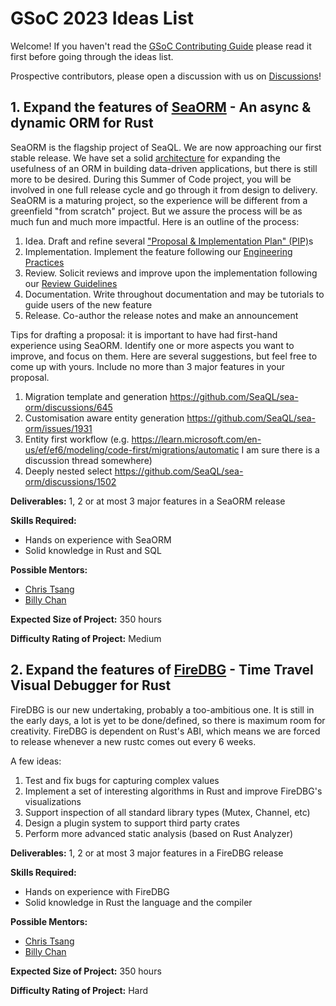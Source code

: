 # GSoC 2023 Ideas List

Welcome! If you haven't read the [GSoC Contributing Guide](CONTRIBUTING.md) please read it first before going through the ideas list.

Prospective contributors, please open a discussion with us on [Discussions](https://github.com/SeaQL/summer-of-code/discussions)!

## 1. Expand the features of [SeaORM](https://github.com/SeaQL/sea-orm) - An async & dynamic ORM for Rust

SeaORM is the flagship project of SeaQL. We are now approaching our first stable release. We have set a solid [architecture](https://www.sea-ql.org/SeaORM/docs/internal-design/architecture/) for expanding the usefulness of an ORM in building data-driven applications, but there is still more to be desired. During this Summer of Code project, you will be involved in one full release cycle and go through it from design to delivery. SeaORM is a maturing project, so the experience will be different from a greenfield "from scratch" project. But we assure the process will be as much fun and much more impactful. Here is an outline of the process:

1. Idea. Draft and refine several ["Proposal & Implementation Plan" (PIP)](https://github.com/SeaQL/sea-orm/issues?q=is%3Aissue+%5BPIP%5D)s
2. Implementation. Implement the feature following our [Engineering Practices](https://www.sea-ql.org/blog/2022-07-30-engineering/)
3. Review. Solicit reviews and improve upon the implementation following our [Review Guidelines](https://www.sea-ql.org/blog/2023-01-01-call-for-contributors-n-reviewers/#what-are-the-criteria-when-reviewing-a-pr)
4. Documentation. Write throughout documentation and may be tutorials to guide users of the new feature
5. Release. Co-author the release notes and make an announcement

Tips for drafting a proposal: it is important to have had first-hand experience using SeaORM. Identify one or more aspects you want to improve, and focus on them. Here are several suggestions, but feel free to come up with yours. Include no more than 3 major features in your proposal.

1. Migration template and generation https://github.com/SeaQL/sea-orm/discussions/645
1. Customisation aware entity generation https://github.com/SeaQL/sea-orm/issues/1931
1. Entity first workflow (e.g. https://learn.microsoft.com/en-us/ef/ef6/modeling/code-first/migrations/automatic I am sure there is a discussion thread somewhere)
1. Deeply nested select https://github.com/SeaQL/sea-orm/discussions/1502

**Deliverables:** 1, 2 or at most 3 major features in a SeaORM release

**Skills Required:**

- Hands on experience with SeaORM
- Solid knowledge in Rust and SQL

**Possible Mentors:**

- [Chris Tsang](https://github.com/tyt2y3)
- [Billy Chan](https://github.com/billy1624)

**Expected Size of Project:** 350 hours

**Difficulty Rating of Project:** Medium

## 2. Expand the features of [FireDBG](https://github.com/SeaQL/FireDBG.for.Rust/) - Time Travel Visual Debugger for Rust

FireDBG is our new undertaking, probably a too-ambitious one. It is still in the early days, a lot is yet to be done/defined, so there is maximum room for creativity. FireDBG is dependent on Rust's ABI, which means we are forced to release whenever a new rustc comes out every 6 weeks.

A few ideas:

1. Test and fix bugs for capturing complex values
1. Implement a set of interesting algorithms in Rust and improve FireDBG's visualizations
1. Support inspection of all standard library types (Mutex, Channel, etc)
1. Design a plugin system to support third party crates
1. Perform more advanced static analysis (based on Rust Analyzer)

**Deliverables:** 1, 2 or at most 3 major features in a FireDBG release

**Skills Required:**

- Hands on experience with FireDBG
- Solid knowledge in Rust the language and the compiler

**Possible Mentors:**

- [Chris Tsang](https://github.com/tyt2y3)
- [Billy Chan](https://github.com/billy1624)

**Expected Size of Project:** 350 hours

**Difficulty Rating of Project:** Hard